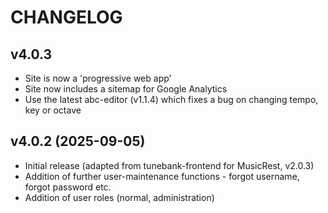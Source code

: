 # CHANGELOG

## v4.0.3

  * Site is now a 'progressive web app'
  * Site now includes a sitemap for Google Analytics
  * Use the latest abc-editor (v1.1.4) which fixes a bug on changing tempo, key or octave


## v4.0.2 (2025-09-05)

  * Initial release (adapted from tunebank-frontend for MusicRest, v2.0.3)
  * Addition of further user-maintenance functions - forgot username, forgot password etc.
  * Addition of user roles (normal, administration)